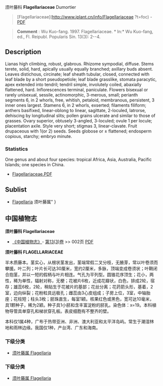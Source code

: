 须叶藤科 **Flagellariaceae** Dumortier

> [Flagellariaceae](http://www.iplant.cn/info/Flagellariaceae ?t=foc) - [PDF](http://iplant.cn/foc/pdf/Flagellariaceae.pdf)

> **Comment** : 
> Wu Kuo-fang. 1997. Flagellariaceae. * In:* Wu Kuo-fang, ed., Fl. Reipubl. Popularis Sin. 13(3): 2--4.

## Description

Lianas high climbing, robust, glabrous. Rhizome sympodial, diffuse. Stems terete, solid, hard, apically usually equally branched; axillary buds absent. Leaves distichous, circinate; leaf sheath tubular, closed, connected with leaf blade by a short pseudopetiole; leaf blade grasslike, stomata paracytic, apex extended into tendril; tendril simple, involutely coiled, abaxially flattened, hard. Inflorescences terminal, paniculate. Flowers bisexual or rarely unisexual, sessile, actinomorphic, 3-merous, small; perianth segments 6, in 2 whorls, free, whitish, petaloid, membranous, persistent, 3 inner ones largest. Stamens 6, in 2 whorls, exserted; filaments filiform; anthers basifixed, linear-oblong to linear, sagittate, 2-loculed, latrorse, dehiscing by longitudinal slits; pollen grains ulcerate and similar to those of grasses. Ovary superior, obtusely 3-angled, 3-loculed; ovule 1 per locule; placentation axile. Style very short; stigmas 3, linear-clavate. Fruit drupaceous with 1(or 2) seeds. Seeds globose or ± flattened; endosperm copious, starchy; embryo minute.

### Statistics
One genus and about four species: tropical Africa, Asia, Australia, Pacific Islands; one species in China.

* [Flagellariaceae.PDF](http://iplant.cn/foc/pdf/Flagellariaceae.pdf)

## Sublist

* [Flagellaria](http://www.iplant.cn/info/Flagellaria?t=foc) 须叶藤属"
}
## 中国植物志

**须叶藤科 Flagellariaceae**

* [《中国植物志》](http://www.iplant.cn/frps)- [第13(3)卷](http://www.iplant.cn/frps/vol/13(3)) >> 002页 [PDF](http://www.iplant.cn/frps/pdf/13(3)/002z.pdf)

**须叶藤科 FLAGELLARIACEAE**

半木质藤本。茎实心，从根状茎发出，茎端常假二叉分枝，无腋芽，常以叶卷须而攀援。叶二列；叶片长可达30厘米，宽约2厘米，多脉，顶端变成卷须状；叶鞘闭合抱茎，并以一短的假柄与叶片相连。气孔为平列型。圆锥花序顶生；花小，两性，稀为单性，辐射对称，无梗；花被片6枚，近成花瓣状，白色，排成2轮，宿存；雄蕊6枚，2轮，稍贴生于花被片的基部；花丝分离；花药箭头形，基着，2室，边向纵裂；花粉粒具远极孔；雌蕊由3心皮组成；子房上位，3室，中轴胎座；花柱短；柱头3枚；胚珠直生，每室1颖。核果红色或黑色，宽可达10毫米，具1颗种子，稀为2颖。种子具1小胚和含丰富淀粉的胚乳。染色体：x=19。本科植物导管具单穿孔和梯状穿孔板。表皮细胞有不整齐的壁。

本科仅1属4种，广布于热带亚洲、非洲、澳大利亚和太平洋岛屿。常生于潮湿林地和雨林边缘。我国仅1种，产台湾、广东和海南。

### 下级分类
* [须叶藤属  Flagellaria](http://www.iplant.cn/info/Flagellaria?t=z)

### 下级分类
* [须叶藤属  Flagellaria](http://iplant.cn/info/sp/Flagellaria?t=z)
